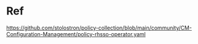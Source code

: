 # Ref
https://github.com/stolostron/policy-collection/blob/main/community/CM-Configuration-Management/policy-rhsso-operator.yaml